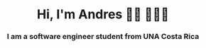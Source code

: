 
<h1 align="center ><img width="25%" src="https://creazilla-store.fra1.digitaloceanspaces.com/cliparts/79238/programing-clipart-md.png" ></center>

<h1 align="center">Hi, I'm Andres 👋🏾 👩🏾‍💻 </h1>
<h3 align="center">I am a software engineer  student from  UNA Costa Rica</h3>
